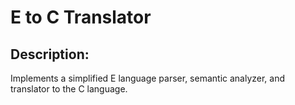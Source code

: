 # E to C Translator
## Description: <br>
Implements a simplified E language parser, semantic analyzer, and translator to the C language. 
